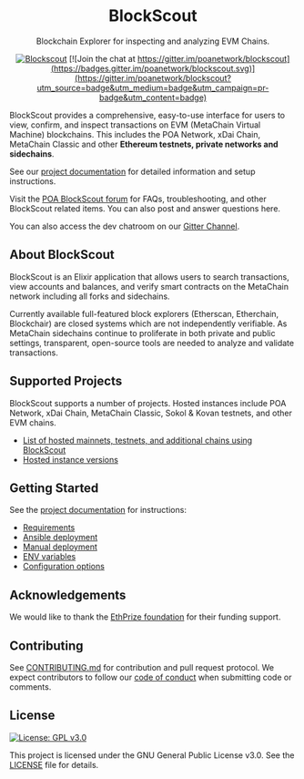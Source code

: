 <h1 align="center">BlockScout</h1>
<p align="center">Blockchain Explorer for inspecting and analyzing EVM Chains.</p>
<div align="center">

[![Blockscout](https://github.com/blockscout/blockscout/workflows/Blockscout/badge.svg?branch=master)](https://github.com/blockscout/blockscout/actions) [![Join the chat at https://gitter.im/poanetwork/blockscout](https://badges.gitter.im/poanetwork/blockscout.svg)](https://gitter.im/poanetwork/blockscout?utm_source=badge&utm_medium=badge&utm_campaign=pr-badge&utm_content=badge)

</div>

BlockScout provides a comprehensive, easy-to-use interface for users to view, confirm, and inspect transactions on EVM (MetaChain Virtual Machine) blockchains. This includes the POA Network, xDai Chain, MetaChain Classic and other **Ethereum testnets, private networks and sidechains**.

See our [project documentation](https://docs.blockscout.com/) for detailed information and setup instructions.

Visit the [POA BlockScout forum](https://forum.poa.network/c/blockscout) for FAQs, troubleshooting, and other BlockScout related items. You can also post and answer questions here.

You can also access the dev chatroom on our [Gitter Channel](https://gitter.im/poanetwork/blockscout).

## About BlockScout

BlockScout is an Elixir application that allows users to search transactions, view accounts and balances, and verify smart contracts on the MetaChain network including all forks and sidechains.

Currently available full-featured block explorers (Etherscan, Etherchain, Blockchair) are closed systems which are not independently verifiable.  As MetaChain sidechains continue to proliferate in both private and public settings, transparent, open-source tools are needed to analyze and validate transactions.

## Supported Projects

BlockScout supports a number of projects. Hosted instances include POA Network, xDai Chain, MetaChain Classic, Sokol & Kovan testnets, and other EVM chains. 

- [List of hosted mainnets, testnets, and additional chains using BlockScout](https://docs.blockscout.com/for-projects/supported-projects)
- [Hosted instance versions](https://docs.blockscout.com/about/use-cases/hosted-blockscout)


## Getting Started

See the [project documentation](https://docs.blockscout.com/) for instructions:
- [Requirements](https://docs.blockscout.com/for-developers/information-and-settings/requirements)
- [Ansible deployment](https://docs.blockscout.com/for-developers/ansible-deployment)
- [Manual deployment](https://docs.blockscout.com/for-developers/manual-deployment)
- [ENV variables](https://docs.blockscout.com/for-developers/information-and-settings/env-variables)
- [Configuration options](https://docs.blockscout.com/for-developers/configuration-options)


## Acknowledgements

We would like to thank the [EthPrize foundation](http://ethprize.io/) for their funding support.

## Contributing

See [CONTRIBUTING.md](CONTRIBUTING.md) for contribution and pull request protocol. We expect contributors to follow our [code of conduct](CODE_OF_CONDUCT.md) when submitting code or comments.

## License

[![License: GPL v3.0](https://img.shields.io/badge/License-GPL%20v3-blue.svg)](https://www.gnu.org/licenses/gpl-3.0)

This project is licensed under the GNU General Public License v3.0. See the [LICENSE](LICENSE) file for details.

<!-- 
进入根目录
cd blockscout

您的账户必须有创建数据库的权限

export DATABASE_URL=postgresql://user:password@localhost:5432/postgres

export DATABASE_URL=postgresql://postgres:postgres@127.0.0.1:5432/postgres
export DB_HOST=127.0.0.1
export DB_PASSWORD=postgres
export DB_PORT=5432
export DB_USERNAME=postgres


user:postgres pwd 123456 db:block

export DATABASE_URL=postgresql://postgres:123456@127.0.0.1:5432/block
export DB_HOST=127.0.0.1
export DB_PASSWORD=123456
export DB_PORT=5432
export DB_USERNAME=postgres


tfW9dZP3pj6mQYzFegNL72ECguwGb8uAzJn0StxqWCTGXcd+OsWXddTnu6uGDiv9
或者你也可以运行以下命令生成一个新的secret_key_base

mix phx.gen.secret

如果您以前已经部署过，请从先前的版本中删除静态资源
mix phx.digest.clean

export SECRET_KEY_BASE=fGsMhgJ0Cwdkqa/Wz07xEtS2/wqVSs26rYLwVrghCsfgN42VLH/oGVjv8Ujqr2Et

//rm -r deps _build .elixir_ls && mix deps.get.

brew services start postgresql

设置其他环境变量
配置客户端连接

BlockScout 目前支持 Parity, OpenMetaChain, Geth, Nethermind, Hyperledger 客户端。

export ETHEREUM_JSONRPC_HTTP_URL="192.168.0.196:8069"
export ETHEREUM_JSONRPC_TRACE_URL="192.168.0.196:8069"
export ETHEREUM_JSONRPC_WS_URL="ws://192.168.0.196:8070"
export COIN=POA
export ETHEREUM_JSONRPC_HTTP_URL=192.168.0.196:8069
export ETHEREUM_JSONRPC_TRACE_URL=192.168.0.196:8069
export ETHEREUM_JSONRPC_WS_URL=ws://192.168.0.196:8070

========本地=============+++++=≠====
export COIN=POA
export ETHEREUM_JSONRPC_VARIANT=geth
export ETHEREUM_JSONRPC_HTTP_URL="http://localhost:8545"
export ETHEREUM_JSONRPC_WS_URL="ws://localhost:8545"
export ETHEREUM_JSONRPC_TRACE_URL="http://localhost:8545"
export BLOCK_TRANSFORMER=clique
export NETWORK="POA"
export MIX_ENV=prod

export DATABASE_URL=postgresql://postgres:123456@127.0.0.1:5432/block
export DB_HOST=127.0.0.1
export DB_PASSWORD=123456
export DB_PORT=5432
export DB_USERNAME=postgres


export COIN="MTC MetaChain"
export NETWORK="MTC MetaChain"
export SUBNETWORK="MTC MetaChain"
export LOGO=/images/blockscout_logo.svg
export ETHEREUM_JSONRPC_VARIANT=geth
export BLOCK_TRANSFORMER=clique


export COIN="MTC MetaChain"
export NETWORK="MTC MetaChain"
export SUBNETWORK="MTC MetaChain"
export LOGO=/images/blockscout_logo.svg

export COIN=POA
export NETWORK=POA
export SUBNETWORK=POA Sokol
export LOGO=/images/blockscout_logo.svg
export ETHEREUM_JSONRPC_VARIANT=geth
export BLOCK_TRANSFORMER=clique
export PORT=4000

//http://192.168.0.196:8069` 

//////=================////////
//测试服 192.68.0.196

export DATABASE_URL=postgresql://postgres:123456@127.0.0.1:5432/block
export DB_HOST=127.0.0.1
export DB_PASSWORD=123456
export DB_PORT=5432
export DB_USERNAME=postgres

export ETHEREUM_JSONRPC_HTTP_URL=192.168.0.196:8069
export ETHEREUM_JSONRPC_TRACE_URL=192.168.0.196:8069
export ETHEREUM_JSONRPC_WS_URL=ws://192.168.0.196:8070

export ETHEREUM_JSONRPC_HTTP_URL="192.168.0.196:8069"
export ETHEREUM_JSONRPC_TRACE_URL="192.168.0.196:8069"
export ETHEREUM_JSONRPC_WS_URL="ws://192.168.0.196:8070"

export COIN="MTC MetaChain"
export NETWORK="MTC MetaChain"
export SUBNETWORK="MTC MetaChain"
export LOGO=/images/blockscout_logo.svg
export ETHEREUM_JSONRPC_VARIANT=geth
export BLOCK_TRANSFORMER=clique
export PORT=4000

export COIN=POA
export NETWORK=POA
export SUBNETWORK=POA Sokol
export LOGO=/images/blockscout_logo.svg
export ETHEREUM_JSONRPC_VARIANT=geth
export BLOCK_TRANSFORMER=clique
export PORT=4000

export MIX_ENV=prod

//////=================////////

安装Mix依赖，并对其进行编译
mix do deps.get, local.rebar --force, deps.compile, compile

# 或者你也可以将其拆解开之后执行，这样有助于更细致地查看运行信息

HEX_HTTP_CONCURRENCY=1 HEX_HTTP_TIMEOUT=120 mix deps.get

通过先运行修复它  mix local.hex
mix deps.get

rm -rf ~/.hex
 
mix do deps.get
mix do local.rebar --force


Devkinglory0
//
mix do deps.compile
mix do compile


创建和迁移数据库
mix do ecto.create
mix do ecto.migrate

ecto.drop将从数据库中删除所有数据。如果您不想丢失所有数据，请不要在生产中执行它！

mix do ecto.drop, ecto.create, ecto.migrate

安装 Node.js 依赖
cd apps/block_scout_web/assets
npm install && node_modules/webpack/bin/webpack.js --mode production
cd -

cd apps/explorer && npm install
cd -

建立用于部署的静态资产，执行命令
cd apps/block_scout_web/
mix phx.digest

启用HTTPS
cd apps/block_scout_web/x 
mix phx.gen.cert blockscout blockscout.local
cd -

127.0.0.1       localhost blockscout blockscout.local

255.255.255.255 broadcasthost
::1             localhost blockscout blockscout.local 


https://mainnet.infura.io/v3/f47d1726403b42deb67ba5e243c4f073

-->
<!-- 
cd apps/block_scout_web/
mix phx.gen.cert blockscout blockscout.local

vi /etc/hosts

::1 localhost   localhost.localdomain   localhost6  localhost6.localdomain6     blockscout blockscout.local
127.0.0.1   localhost   localhost.localdomain   localhost4  localhost4.localdomain4     blockscout blockscout.local -->

<!-- 
export DATABASE_URL="postgresql://postgres:postgres@localhost:5432/blockscout"
 
export DB_HOST=localhost
export DB_PASSWORD=postgres
export DB_PORT=5432
export DB_USERNAME=postgres

export SECRET_KEY_BASE="your key"

export ETHEREUM_JSONRPC_VARIANT=geth
export ETHEREUM_JSONRPC_HTTP_URL="http://localhost:8545"
export ETHEREUM_JSONRPC_WS_URL="ws://localhost:8545"
export SUBNETWORK= MAINNET
export PORT=4000
export COIN="Test Coin" 


export DATABASE_URL=postgresql://postgres:postgres@127.0.0.1:5432/postgres
export DB_HOST=127.0.0.1


export DATABASE_URL=postgresql://postgres:postgres@localhost:5432/postgres
export DB_HOST=localhost

export DB_PASSWORD=postgres

export DB_PORT=5432

export DB_USERNAME=postgres

export ETHEREUM_JSONRPC_VARIANT=geth
export ETHEREUM_JSONRPC_HTTP_URL="http://localhost:8545"
export ETHEREUM_JSONRPC_WS_URL="ws://localhost:8545"

export SUBNETWORK= MAINNET

export PORT=4000
export COIN="Test Coin"

-->

<!---
update 

     require Logger
      # Logger.info("=======usd_value======== #{exchange_rate.usd_value}")
      # Logger.info("market_history_data: #{inspect(recent_market_history)}")
      # Logger.info("exchange_rate: #{inspect(exchange_rate)}")

->

<!-- 
export NETWORK="MTC MetaChain"
export SUBNETWORK=MetaChain Explorer
export ETHEREUM_JSONRPC_VARIANT=geth
export BLOCK_TRANSFORMER=clique
export ETHEREUM_JSONRPC_HTTP_URL=http://198.200.30.37:8545
export ETHEREUM_JSONRPC_WS_URL=ws://198.200.30.37:8546
export ECTO_USE_SSL=false
export COIN=MTC
export LOGO=/images/blockscout_logo.svg 
-->
